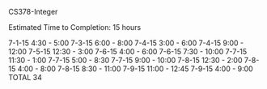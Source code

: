 CS378-Integer 

Estimated Time to Completion: 15 hours

7-1-15		 4:30 -  5:00
7-3-15		 6:00 -  8:00
7-4-15		 3:00 -  6:00
7-4-15		 9:00 - 12:00
7-5-15		12:30 -  3:00
7-6-15		 4:00 -  6:00
7-6-15		 7:30 - 10:00
7-7-15		11:30 -  1:00
7-7-15		 5:00 -  8:30
7-7-15		 9:00 - 10:00
7-8-15		12:30 -  2:00
7-8-15		 4:00 -  8:00
7-8-15		 8:30 - 11:00
7-9-15		11:00 - 12:45
7-9-15		 4:00 -  9:00
TOTAL 34